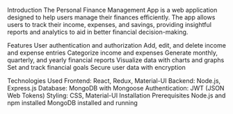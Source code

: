 Introduction
The Personal Finance Management App is a web application designed to help users manage their finances efficiently. The app allows users to track their income, expenses, and savings, providing insightful reports and analytics to aid in better financial decision-making.

Features
User authentication and authorization
Add, edit, and delete income and expense entries
Categorize income and expenses
Generate monthly, quarterly, and yearly financial reports
Visualize data with charts and graphs
Set and track financial goals
Secure user data with encryption

Technologies Used
Frontend: React, Redux, Material-UI
Backend: Node.js, Express.js
Database: MongoDB with Mongoose
Authentication: JWT (JSON Web Tokens)
Styling: CSS, Material-UI
Installation
Prerequisites
Node.js and npm installed
MongoDB installed and running
